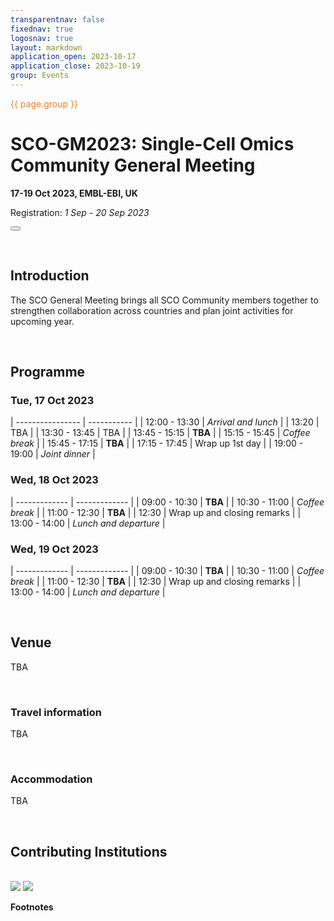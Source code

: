 ```yaml
---
transparentnav: false
fixednav: true
logosnav: true
layout: markdown
application_open: 2023-10-17
application_close: 2023-10-19
group: Events
---
```

<p style="color: #f47d21">{{ page.group }}</p>

# SCO-GM2023: Single-Cell Omics Community General Meeting

**17-19 Oct 2023, EMBL-EBI, UK**

Registration: *1 Sep - 20 Sep 2023*

<button id="apply_button" class="" open="{{ page.application_open }}" close="{{ page.application_close }}" onclick="{{ page.application_open }}"></button>

<br>

## Introduction

The SCO General Meeting brings all SCO Community members together to strengthen collaboration across countries and plan joint activities for upcoming year.

<br>


## Programme

### Tue, 17 Oct 2023

| ---------------- | ----------- |
| 12:00 - 13:30 | *Arrival and lunch* |
| 13:20         | TBA |
| 13:30 - 13:45 | TBA |
| 13:45 - 15:15 | **TBA** |
| 15:15 - 15:45 | *Coffee break* |
| 15:45 - 17:15 | **TBA** |
| 17:15 - 17:45 | Wrap up 1st day |
| 19:00 - 19:00 | *Joint dinner* |

### Wed, 18 Oct 2023

| ------------- | ------------- |
| 09:00 - 10:30 | **TBA** |
| 10:30 - 11:00 | *Coffee break* |
| 11:00 - 12:30 | **TBA** |
| 12:30         | Wrap up and closing remarks |
| 13:00 - 14:00 | *Lunch and departure* |

### Wed, 19 Oct 2023

| ------------- | ------------- |
| 09:00 - 10:30 | **TBA** |
| 10:30 - 11:00 | *Coffee break* |
| 11:00 - 12:30 | **TBA** |
| 12:30         | Wrap up and closing remarks |
| 13:00 - 14:00 | *Lunch and departure* |

<br>


## Venue

TBA

<br>

### Travel information

TBA

<br>

### Accommodation

TBA

<br>


## Contributing Institutions

<br>

<img class="inline_logo" src="{{site.baseurl}}/logos/ELIXIR/ELIXIR1.png">
<img class="inline_logo" src="{{site.baseurl}}/logos/ELIXIR/SCO.png">


<br>

**Footnotes**
